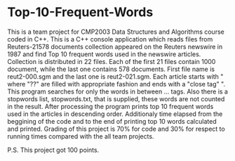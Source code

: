 # Top-10-Frequent-Words
This is a team project for CMP2003 Data Structures and Algorithms course coded in C++.
This is a C++ console application which reads files from Reuters-21578 documents collection appeared on the Reuters newswire in 1987 and find Top 10 frequent words used in the newswire articles.
Collection is distributed in 22 files. Each of the first 21 files contain 1000 document, while the last one contains 578 documents. First file name is reut2-000.sgm and the last one is reut2-021.sgm.
Each article starts with "<REUTERS TOPIC=?? LEWISSPLIT=?? CGISPLIT=?? OLDID=?? NEWID=??> where "??" are filled with appropriate fashion and ends with a "close tag" </REUTERS>".
This program searches for only the words in between <body>...</body> tags. 
Also there is a stopwords list, stopwords.txt, that is supplied, these words are not counted in the result.
After processing the program prints top 10 frequent words used in the articles in descending order. Additionaly time elapsed from the beggining of the code and to the end of printing top 10 words calculated and printed.
Grading of this project is 70% for code and 30% for respect to running times compared with the all team projects.

P.S. This project got 100 points.
